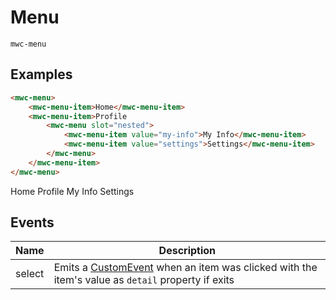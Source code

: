 # Menu
`mwc-menu`

## Examples

```html
<mwc-menu>
    <mwc-menu-item>Home</mwc-menu-item>
    <mwc-menu-item>Profile
        <mwc-menu slot="nested">
            <mwc-menu-item value="my-info">My Info</mwc-menu-item>
            <mwc-menu-item value="settings">Settings</mwc-menu-item>
        </mwc-menu>
    </mwc-menu-item>
</mwc-menu>
```
<mwc-menu>
    <mwc-menu-item>Home</mwc-menu-item>
    <mwc-menu-item>Profile
        <mwc-menu slot="nested">
            <mwc-menu-item value="my-info">My Info</mwc-menu-item>
            <mwc-menu-item value="settings">Settings</mwc-menu-item>
        </mwc-menu>
    </mwc-menu-item>
</mwc-menu>

## Events
| Name      | Description       |
| ---       | ---               |
| select | Emits a [CustomEvent](https://developer.mozilla.org/en-US/docs/Web/API/CustomEvent) when an item was clicked with the item's value as `detail` property if exits |